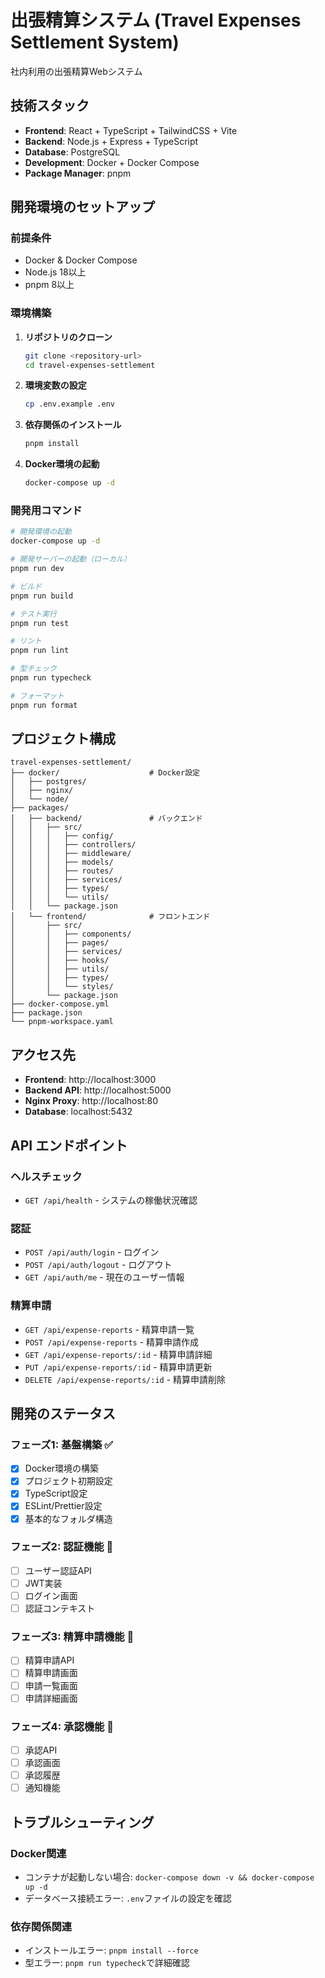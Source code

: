 # 出張精算システム (Travel Expenses Settlement System)

社内利用の出張精算Webシステム

## 技術スタック

- **Frontend**: React + TypeScript + TailwindCSS + Vite
- **Backend**: Node.js + Express + TypeScript
- **Database**: PostgreSQL
- **Development**: Docker + Docker Compose
- **Package Manager**: pnpm

## 開発環境のセットアップ

### 前提条件

- Docker & Docker Compose
- Node.js 18以上
- pnpm 8以上

### 環境構築

1. **リポジトリのクローン**
   ```bash
   git clone <repository-url>
   cd travel-expenses-settlement
   ```

2. **環境変数の設定**
   ```bash
   cp .env.example .env
   ```

3. **依存関係のインストール**
   ```bash
   pnpm install
   ```

4. **Docker環境の起動**
   ```bash
   docker-compose up -d
   ```

### 開発用コマンド

```bash
# 開発環境の起動
docker-compose up -d

# 開発サーバーの起動（ローカル）
pnpm run dev

# ビルド
pnpm run build

# テスト実行
pnpm run test

# リント
pnpm run lint

# 型チェック
pnpm run typecheck

# フォーマット
pnpm run format
```

## プロジェクト構成

```
travel-expenses-settlement/
├── docker/                    # Docker設定
│   ├── postgres/
│   ├── nginx/
│   └── node/
├── packages/
│   ├── backend/               # バックエンド
│   │   ├── src/
│   │   │   ├── config/
│   │   │   ├── controllers/
│   │   │   ├── middleware/
│   │   │   ├── models/
│   │   │   ├── routes/
│   │   │   ├── services/
│   │   │   ├── types/
│   │   │   └── utils/
│   │   └── package.json
│   └── frontend/              # フロントエンド
│       ├── src/
│       │   ├── components/
│       │   ├── pages/
│       │   ├── services/
│       │   ├── hooks/
│       │   ├── utils/
│       │   ├── types/
│       │   └── styles/
│       └── package.json
├── docker-compose.yml
├── package.json
└── pnpm-workspace.yaml
```

## アクセス先

- **Frontend**: http://localhost:3000
- **Backend API**: http://localhost:5000
- **Nginx Proxy**: http://localhost:80
- **Database**: localhost:5432

## API エンドポイント

### ヘルスチェック
- `GET /api/health` - システムの稼働状況確認

### 認証
- `POST /api/auth/login` - ログイン
- `POST /api/auth/logout` - ログアウト
- `GET /api/auth/me` - 現在のユーザー情報

### 精算申請
- `GET /api/expense-reports` - 精算申請一覧
- `POST /api/expense-reports` - 精算申請作成
- `GET /api/expense-reports/:id` - 精算申請詳細
- `PUT /api/expense-reports/:id` - 精算申請更新
- `DELETE /api/expense-reports/:id` - 精算申請削除

## 開発のステータス

### フェーズ1: 基盤構築 ✅
- [x] Docker環境の構築
- [x] プロジェクト初期設定
- [x] TypeScript設定
- [x] ESLint/Prettier設定
- [x] 基本的なフォルダ構造

### フェーズ2: 認証機能 🚧
- [ ] ユーザー認証API
- [ ] JWT実装
- [ ] ログイン画面
- [ ] 認証コンテキスト

### フェーズ3: 精算申請機能 🚧
- [ ] 精算申請API
- [ ] 精算申請画面
- [ ] 申請一覧画面
- [ ] 申請詳細画面

### フェーズ4: 承認機能 🚧
- [ ] 承認API
- [ ] 承認画面
- [ ] 承認履歴
- [ ] 通知機能

## トラブルシューティング

### Docker関連
- コンテナが起動しない場合: `docker-compose down -v && docker-compose up -d`
- データベース接続エラー: `.env`ファイルの設定を確認

### 依存関係関連
- インストールエラー: `pnpm install --force`
- 型エラー: `pnpm run typecheck`で詳細確認